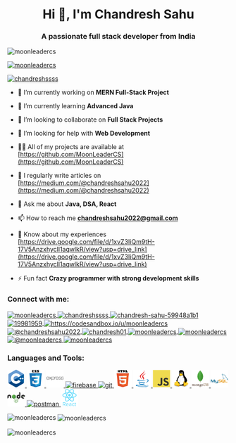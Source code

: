 <h1 align="center">Hi 👋, I'm Chandresh Sahu</h1>
<h3 align="center">A passionate full stack developer from India</h3>

<p align="left"> <img src="https://komarev.com/ghpvc/?username=moonleadercs&label=Profile%20views&color=0e75b6&style=flat" alt="moonleadercs" /> </p>

<p align="left"> <a href="https://github.com/ryo-ma/github-profile-trophy"><img src="https://github-profile-trophy.vercel.app/?username=moonleadercs" alt="moonleadercs" /></a> </p>

<p align="left"> <a href="https://twitter.com/chandreshssss" target="blank"><img src="https://img.shields.io/twitter/follow/chandreshssss?logo=twitter&style=for-the-badge" alt="chandreshssss" /></a> </p>

- 🔭 I’m currently working on **MERN Full-Stack Project**

- 🌱 I’m currently learning **Advanced Java**

- 👯 I’m looking to collaborate on **Full Stack Projects**

- 🤝 I’m looking for help with **Web Development**

- 👨‍💻 All of my projects are available at [https://github.com/MoonLeaderCS](https://github.com/MoonLeaderCS)

- 📝 I regularly write articles on [https://medium.com/@chandreshsahu2022](https://medium.com/@chandreshsahu2022)

- 💬 Ask me about **Java, DSA, React**

- 📫 How to reach me **chandreshsahu2022@gmail.com**

- 📄 Know about my experiences [https://drive.google.com/file/d/1xvZ3IiQm9tH-17V5Anzxhycll1aqwlkR/view?usp=drive_link](https://drive.google.com/file/d/1xvZ3IiQm9tH-17V5Anzxhycll1aqwlkR/view?usp=drive_link)

- ⚡ Fun fact **Crazy programmer with strong development skills**


<h3 align="left">Connect with me:</h3>
<p align="left">
  
<a href="https://codepen.io/moonleadercs" target="blank">
  <img align="center" src="https://raw.githubusercontent.com/rahuldkjain/github-profile-readme-generator/master/src/images/icons/Social/codepen.svg" alt="moonleadercs" height="30" width="40" />
</a>

<a href="https://twitter.com/chandreshssss" target="blank">
  <img align="center" src="https://raw.githubusercontent.com/rahuldkjain/github-profile-readme-generator/master/src/images/icons/Social/twitter.svg" alt="chandreshssss" height="30" width="40" />
</a>

<a href="https://linkedin.com/in/chandresh-sahu-59948a1b1" target="blank">
  <img align="center" src="https://raw.githubusercontent.com/rahuldkjain/github-profile-readme-generator/master/src/images/icons/Social/linked-in-alt.svg" alt="chandresh-sahu-59948a1b1" height="30" width="40" />
</a>

<a href="https://stackoverflow.com/users/19981959" target="blank">
  <img align="center" src="https://raw.githubusercontent.com/rahuldkjain/github-profile-readme-generator/master/src/images/icons/Social/stack-overflow.svg" alt="19981959" height="30" width="40" />
</a>

<a href="https://codesandbox.com/https://codesandbox.io/u/moonleadercs" target="blank">
  <img align="center" src="https://raw.githubusercontent.com/rahuldkjain/github-profile-readme-generator/master/src/images/icons/Social/codesandbox.svg" alt="https://codesandbox.io/u/moonleadercs" height="30" width="40" />
</a>

<a href="https://medium.com/@chandreshsahu2022" target="blank">
  <img align="center" src="https://raw.githubusercontent.com/rahuldkjain/github-profile-readme-generator/master/src/images/icons/Social/medium.svg" alt="@chandreshsahu2022" height="30" width="40" />
</a>

<a href="https://www.codechef.com/users/chandresh01" target="blank">
  <img align="center" src="https://cdn.jsdelivr.net/npm/simple-icons@3.1.0/icons/codechef.svg" alt="chandresh01" height="30" width="40" />
</a>

<a href="https://www.hackerrank.com/moonleadercs" target="blank">
  <img align="center" src="https://raw.githubusercontent.com/rahuldkjain/github-profile-readme-generator/master/src/images/icons/Social/hackerrank.svg" alt="moonleadercs" height="30" width="40" />
</a>

<a href="https://www.leetcode.com/moonleadercs" target="blank">
  <img align="center" src="https://raw.githubusercontent.com/rahuldkjain/github-profile-readme-generator/master/src/images/icons/Social/leet-code.svg" alt="moonleadercs" height="30" width="40" />
</a>

<a href="https://www.hackerearth.com/@moonleadercs" target="blank">
  <img align="center" src="https://raw.githubusercontent.com/rahuldkjain/github-profile-readme-generator/master/src/images/icons/Social/hackerearth.svg" alt="@moonleadercs" height="30" width="40" />
</a>

<a href="https://auth.geeksforgeeks.org/user/moonleadercs" target="blank">
  <img align="center" src="https://raw.githubusercontent.com/rahuldkjain/github-profile-readme-generator/master/src/images/icons/Social/geeks-for-geeks.svg" alt="moonleadercs" height="30" width="40" />
</a>
</p>



<h3 align="left">Languages and Tools:</h3>
<p align="left"> 
<a href="https://www.w3schools.com/cpp/" target="_blank" rel="noreferrer"> 
  <img src="https://raw.githubusercontent.com/devicons/devicon/master/icons/cplusplus/cplusplus-original.svg" alt="cplusplus" width="40" height="40"/> 
</a> 
  
<a href="https://www.w3schools.com/css/" target="_blank" rel="noreferrer"> 
  <img src="https://raw.githubusercontent.com/devicons/devicon/master/icons/css3/css3-original-wordmark.svg" alt="css3" width="40" height="40"/> 
</a> 

<a href="https://expressjs.com" target="_blank" rel="noreferrer"> 
  <img src="https://raw.githubusercontent.com/devicons/devicon/master/icons/express/express-original-wordmark.svg" alt="express" width="40" height="40"/> 
</a> 

<a href="https://firebase.google.com/" target="_blank" rel="noreferrer"> 
<img src="https://www.vectorlogo.zone/logos/firebase/firebase-icon.svg" alt="firebase" width="40" height="40"/> 
</a> 

<a href="https://git-scm.com/" target="_blank" rel="noreferrer"> 
  <img src="https://www.vectorlogo.zone/logos/git-scm/git-scm-icon.svg" alt="git" width="40" height="40"/> 
</a> 

<a href="https://www.w3.org/html/" target="_blank" rel="noreferrer"> 
  <img src="https://raw.githubusercontent.com/devicons/devicon/master/icons/html5/html5-original-wordmark.svg" alt="html5" width="40" height="40"/> 
</a> 

<a href="https://www.java.com" target="_blank" rel="noreferrer"> 
  <img src="https://raw.githubusercontent.com/devicons/devicon/master/icons/java/java-original.svg" alt="java" width="40" height="40"/> 
</a> 

<a href="https://developer.mozilla.org/en-US/docs/Web/JavaScript" target="_blank" rel="noreferrer"> 
  <img src="https://raw.githubusercontent.com/devicons/devicon/master/icons/javascript/javascript-original.svg" alt="javascript" width="40" height="40"/> 
</a> 

<a href="https://www.linux.org/" target="_blank" rel="noreferrer"> 
  <img src="https://raw.githubusercontent.com/devicons/devicon/master/icons/linux/linux-original.svg" alt="linux" width="40" height="40"/> 
</a>

<a href="https://www.mongodb.com/" target="_blank" rel="noreferrer"> 
  <img src="https://raw.githubusercontent.com/devicons/devicon/master/icons/mongodb/mongodb-original-wordmark.svg" alt="mongodb" width="40" height="40"/> 
</a>

<a href="https://www.mysql.com/" target="_blank" rel="noreferrer"> 
<img src="https://raw.githubusercontent.com/devicons/devicon/master/icons/mysql/mysql-original-wordmark.svg" alt="mysql" width="40" height="40"/> 
</a> 

<a href="https://nodejs.org" target="_blank" rel="noreferrer"> 
  <img src="https://raw.githubusercontent.com/devicons/devicon/master/icons/nodejs/nodejs-original-wordmark.svg" alt="nodejs" width="40" height="40"/> 
</a> 

<a href="https://postman.com" target="_blank" rel="noreferrer"> 
  <img src="https://www.vectorlogo.zone/logos/getpostman/getpostman-icon.svg" alt="postman" width="40" height="40"/> 
</a> 

<a href="https://reactjs.org/" target="_blank" rel="noreferrer"> 
  <img src="https://raw.githubusercontent.com/devicons/devicon/master/icons/react/react-original-wordmark.svg" alt="react" width="40" height="40"/> 
</a> 

</p>

<p><img align="left" src="https://github-readme-stats.vercel.app/api/top-langs?username=moonleadercs&show_icons=true&locale=en&layout=compact" alt="moonleadercs" /></p>

<p>&nbsp;<img align="center" src="https://github-readme-stats.vercel.app/api?username=moonleadercs&show_icons=true&locale=en" alt="moonleadercs" /></p>

<p><img align="center" src="https://github-readme-streak-stats.herokuapp.com/?user=moonleadercs&" alt="moonleadercs" /></p>
